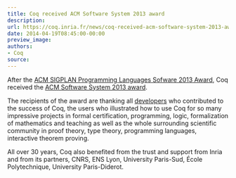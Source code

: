 ```yaml
---
title: Coq received ACM Software System 2013 award
description:
url: https://coq.inria.fr/news/coq-received-acm-software-system-2013-award.html
date: 2014-04-19T08:45:00-00:00
preview_image:
authors:
- Coq
source:
---
```



<p>After the <a href="https://coq.inria.fr/news/coq-received-acm-sigplan-programming-languages-software-2013-award">ACM SIGPLAN Programming Languages Sofware 2013 Award</a>, Coq received the <a href="http://awards.acm.org/software_system/">ACM Software System 2013 award</a>.</p>
<p>The recipients of the award are thanking all <a href="https://coq.inria.fr/who-did-what-in-coq">developers</a> who contributed to the success of Coq, the users who illustrated how to use Coq for so many impressive projects in formal certification, programming, logic, formalization of mathematics and teaching as well as the whole surrounding scientific community in proof theory, type theory, programming languages, interactive theorem proving.</p>
<p>All over 30 years, Coq also benefited from the trust and support from Inria and from its partners, CNRS, ENS Lyon, University Paris-Sud, École Polytechnique, University Paris-Diderot.</p>

 
